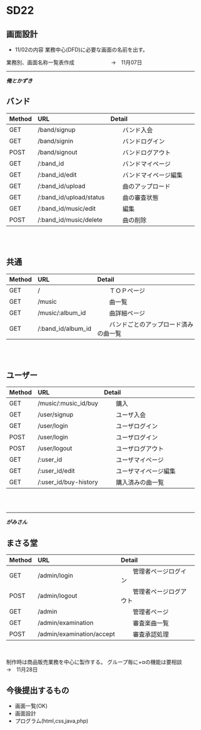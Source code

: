 # SD22
## 画面設計

- 11/02の内容
 業務中心(DFD)に必要な画面の名前を出す。
 
 業務別、画面名称一覧表作成　　　　　　　→　11月07日

---

***俺とかずき***

## バンド

| Method     |  URL                           |   Detail               |
|:-----------|:-------------------------------|:-----------------------|
| GET        |  /band/signup                  |　　バンド入会　　　　　　　|
| GET        |  /band/signin                  |　　バンドログイン　　　　　|
| POST       |  /band/signout                 |　　バンドログアウト　　　　|
| GET        |  /:band_id                     |　　バンドマイページ　　　　|
| GET        |  /:band_id/edit                |　　バンドマイページ編集　　|
| GET        |  /:band_id/upload              |　　曲のアップロード　　　　|
| GET        |  /:band_id/upload/status       |　　曲の審査状態　　　　　　|
| GET        |  /:band_id/music/edit          |　　編集　　　　　　　　　　|
| POST       |  /:band_id/music/delete        |　　曲の削除　　　　　　　　|
<br>
<br>

## 共通

| Method     |  URL                           |   Detail                          |
|:-----------|:-------------------------------|:----------------------------------|
| GET        |  /                             |　　ＴＯＰページ　　　　　　　　　　　　　|
| GET        |  /music                        |　　曲一覧　　　　　　　　　　　　　　　　|
| GET        |  /music/:album_id              |　　曲詳細ページ　　　　　　　          |
| GET        |  /:band_id/album_id               |　　バンドごとのアップロード済みの曲一覧　|
<br>
<br>

## ユーザー

| Method     |  URL                           |   Detail                |
|:-----------|:-------------------------------|:------------------------|
| GET        |  /music/:music_id/buy          |　　購入　　　　　　　　　　　|
| GET        |  /user/signup                  |　　ユーザ入会　　　　　　　　|
| GET        |  /user/login                   |　　ユーザログイン　　　　　　|
| POST       |  /user/login                   |　　ユーザログイン　　　　　　|
| POST       |  /user/logout                  |　　ユーザログアウト　　　　　|
| GET        |  /:user_id                     |　　ユーザマイページ　　　　　|
| GET        |  /:user_id/edit                |　　ユーザマイページ編集　　　|
| GET        |  /:user_id/buy-history         |　　購入済みの曲一覧　　　　　|
<br>
<br>

---

***がみさん***

## まさる堂

| Method     |  URL                           |   Detail                |
|:-----------|:-------------------------------|:------------------------|
| GET        |  /admin/login                  |　　管理者ページログイン　　　|
| POST       |  /admin/logout                 |　　管理者ページログアウト　　|
| GET        |  /admin                        |　　管理者ページ　　　　　　　|
| GET        |  /admin/examination            |　　審査楽曲一覧　　　　　　　|
| POST       |  /admin/examination/accept     |　　審査承認処理　　　　　　　|
<br>

 制作時は商品販売業務を中心に製作する。
 グループ毎に+αの機能は要相談　　　　　　→　11月28日
 
## 今後提出するもの
 
- 画面一覧(OK)
- 画面設計
- プログラム(html,css,java,php)